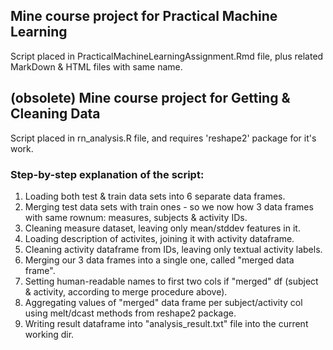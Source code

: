 ## Mine course project for Practical Machine Learning

Script placed in PracticalMachineLearningAssignment.Rmd file, plus related MarkDown & HTML files with same name.

## (obsolete) Mine course project for Getting & Cleaning Data

Script placed in rn_analysis.R file, and requires 'reshape2' package for it's work.

### Step-by-step explanation of the script:

1. Loading both test & train data sets into 6 separate data frames.
1. Merging test data sets with train ones - so we now how 3 data frames with same rownum: measures, subjects & activity IDs.
1. Cleaning measure dataset, leaving only mean/stddev features in it.
1. Loading description of activites, joining it with activity dataframe.
1. Cleaning activity dataframe from IDs, leaving only textual activity labels.
1. Merging our 3 data frames into a single one, called "merged data frame".
1. Setting human-readable names to first two cols if "merged" df (subject & activity, according to merge procedure above).
1. Aggregating values of "merged" data frame per subject/activity col using melt/dcast methods from reshape2 package.
1. Writing result dataframe into "analysis_result.txt" file into the current working dir.
